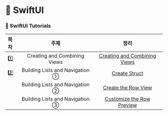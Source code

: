 # 🍎 SwiftUI

### 📝 SwiftUI Tutorials 
| 목차 | 주제 | 정리 |
|:----------|:----------:|:----:|
| 1️⃣ | Creating and Combining Views | [Creating and Combining Views](https://github.com/hwangJi-dev/SwiftUI/blob/main/Creating%20and%20Combining%20Views.md)|
| 2️⃣ | Building Lists and Navigation ① | [Create Struct](https://github.com/hwangJi-dev/SwiftUI/blob/main/Create%20Struct%20and%20Model.md)|
|  | Building Lists and Navigation ② | [Create the Row View](https://github.com/hwangJi-dev/SwiftUI/pull/5)|
|  | Building Lists and Navigation ③ | [Customize the Row Preview](https://github.com/hwangJi-dev/SwiftUI/pull/7)|
